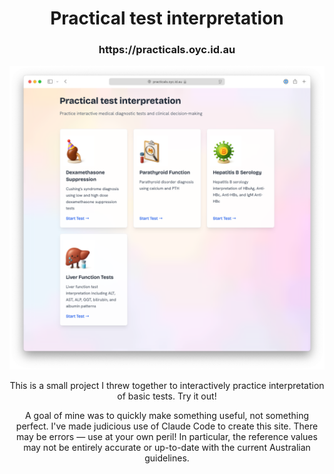 <center>
<h1>Practical test interpretation</h1>
<h3>https://practicals.oyc.id.au</h3>

<img src="public/site_screenshot.png" />

<center>

This is a small project I threw together to interactively practice interpretation of basic tests. Try it out!

A goal of mine was to quickly make something useful, not something perfect. I've made judicious use of Claude Code
to create this site. There may be errors — use at your own peril! In particular, the reference values may not be entirely
accurate or up-to-date with the current Australian guidelines.
